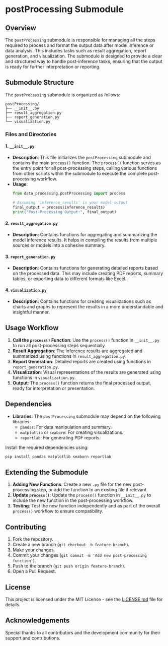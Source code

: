 
# postProcessing Submodule

## Overview
The `postProcessing` submodule is responsible for managing all the steps required to process and format the output data after model inference or data analysis. This includes tasks such as result aggregation, report generation, and visualization. The submodule is designed to provide a clear and structured way to handle post-inference tasks, ensuring that the output is ready for further interpretation or reporting.

## Submodule Structure
The `postProcessing` submodule is organized as follows:

```
postProcessing/
├── __init__.py
├── result_aggregation.py
├── report_generation.py
└── visualization.py
```

### Files and Directories

#### 1. `__init__.py`
- **Description**: This file initializes the `postProcessing` submodule and contains the main `process()` function. The `process()` function serves as the entry point for all post-processing steps, calling various functions from other scripts within the submodule to execute the complete post-processing workflow.
- **Usage**:
  ```python
  from data_processing.postProcessing import process

  # Assuming 'inference_results' is your model output
  final_output = process(inference_results)
  print("Post-Processing Output:", final_output)
  ```

#### 2. `result_aggregation.py`
- **Description**: Contains functions for aggregating and summarizing the model inference results. It helps in compiling the results from multiple sources or models into a cohesive summary.

#### 3. `report_generation.py`
- **Description**: Contains functions for generating detailed reports based on the processed data. This may include creating PDF reports, summary tables, or exporting data to different formats like Excel.

#### 4. `visualization.py`
- **Description**: Contains functions for creating visualizations such as charts and graphs to represent the results in a more understandable and insightful manner.

## Usage Workflow
1. **Call the `process()` Function**: Use the `process()` function in `__init__.py` to run all post-processing steps sequentially.
2. **Result Aggregation**: The inference results are aggregated and summarized using functions in `result_aggregation.py`.
3. **Report Generation**: Detailed reports are created using functions in `report_generation.py`.
4. **Visualization**: Visual representations of the results are generated using functions in `visualization.py`.
5. **Output**: The `process()` function returns the final processed output, ready for interpretation or presentation.

## Dependencies
- **Libraries**: The `postProcessing` submodule may depend on the following libraries:
  - `pandas`: For data manipulation and summary.
  - `matplotlib` or `seaborn`: For creating visualizations.
  - `reportlab`: For generating PDF reports.

Install the required dependencies using:
```bash
pip install pandas matplotlib seaborn reportlab
```

## Extending the Submodule
1. **Adding New Functions**: Create a new `.py` file for the new post-processing step, or add the function to an existing file if relevant.
2. **Update `process()`**: Update the `process()` function in `__init__.py` to include the new function in the post-processing workflow.
3. **Testing**: Test the new function independently and as part of the overall `process()` workflow to ensure compatibility.

## Contributing
1. Fork the repository.
2. Create a new branch (`git checkout -b feature-branch`).
3. Make your changes.
4. Commit your changes (`git commit -m 'Add new post-processing function'`).
5. Push to the branch (`git push origin feature-branch`).
6. Open a Pull Request.

## License
This project is licensed under the MIT License - see the [LICENSE.md](LICENSE.md) file for details.

## Acknowledgements
Special thanks to all contributors and the development community for their support and contributions.

